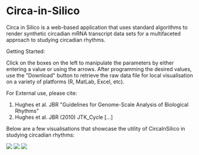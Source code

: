 # Circa-in-Silico
Circa in Silico is a web-based application that uses standard algorithms to render synthetic circadian mRNA transcript data sets for a multifaceted approach to studying circadian rhythms. 

Getting Started:

Click on the boxes on the left to manipulate the parameters by either entering a value or using the arrows.
After programming the desired values, use the "Download" button to retrieve the raw data file for local visualisation on a variety of platforms (R, MatLab, Excel, etc).


For External use, please cite: 

1. Hughes et al. JBR "Guidelines for Genome-Scale Analysis of Biological Rhythms"
2. Hughes et al. JBR (2010) JTK_Cycle [...]

Below are a few visualisations that showcase the utility of CircaInSilico in studying circadian rhythms:

![](https://cloud.githubusercontent.com/assets/20480999/26688583/ab17747c-46b8-11e7-9bcc-ddf59eacd810.png)
![](https://cloud.githubusercontent.com/assets/20480999/26688590/b08034da-46b8-11e7-99d8-f67665046af4.png)
![](https://cloud.githubusercontent.com/assets/20480999/26688592/b32d5884-46b8-11e7-9d2d-863ce0f36784.png)
